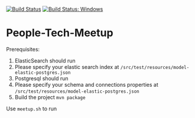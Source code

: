 [![Build Status](https://travis-ci.org/snuyanzin/People-Tech-Meetup.svg?branch=master)](https://travis-ci.org/snuyanzin/People-Tech-Meetup)
[![Build Status: Windows](https://ci.appveyor.com/api/projects/status/github/snuyanzin/people-tech-meetup?branch=master&svg=true)](https://ci.appveyor.com/project/snuyanzin/people-tech-meetup)
# People-Tech-Meetup

Prerequisites:
1. ElasticSearch should run
2. Please specify your elastic search index at `/src/test/resources/model-elastic-postgres.json`
3. Postgresql should run
4. Please specify your schema and connections properties at `/src/test/resources/model-elastic-postgres.json`
5. Build the project `mvn package`

Use `meetup.sh` to run
